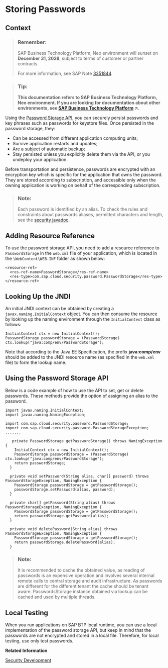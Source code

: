 <!-- loio244dbc262b5c4d37a42cfd7405e4719e -->

# Storing Passwords



## Context

> ### Remember:  
> SAP Business Technology Platform, Neo environment will sunset on **December 31, 2028**, subject to terms of customer or partner contracts.
> 
> For more information, see SAP Note [3351844](https://me.sap.com/notes/3351844).

> ### Tip:  
> **This documentation refers to SAP Business Technology Platform, Neo environment. If you are looking for documentation about other environments, see [SAP Business Technology Platform](https://help.sap.com/viewer/65de2977205c403bbc107264b8eccf4b/Cloud/en-US/6a2c1ab5a31b4ed9a2ce17a5329e1dd8.html "SAP Business Technology Platform (SAP BTP) is an integrated offering comprised of the following technology portfolios: application development; process automation; integration; data, analytics, and enterprise planning; artificial intelligence. The platform offers users the ability to turn data into business value, compose end-to-end business processes, connect entire IT landscapes, and personalize, build and extend SAP applications. This reduces the overall total cost of ownership maintaining SAP landscapes and third-party software across end-to-end business processes.") :arrow_upper_right:.**

Using the [Password Storage API](https://api.sap.com/api/SCP_PasswordStorage/resource), you can securely persist passwords and key phrases such as passwords for keystore files. Once persisted in the password storage, they:

-   Can be accessed from different application computing units;
-   Survive application restarts and updates;
-   Are a subject of automatic backup;
-   Stay persisted unless you explicitly delete them via the API, or you undeploy your application.

Before transportation and persistence, passwords are encrypted with an encryption key which is specific for the application that owns the password. They are stored according to subscription, and accessible only when the owning application is working on behalf of the corresponding subscription.

> ### Note:  
> Each password is identified by an alias. To check the rules and constraints about passwords aliases, permitted characters and length, see the [security javadoc](https://help.hana.ondemand.com/javadoc/index.html).

<a name="concept_x5n_gpw_gn"/>

<!-- concept\_x5n\_gpw\_gn -->

## Adding Resource Reference

To use the password storage API, you need to add a resource reference to `PasswordStorage` in the `web.xml` file of your application, which is located in the `\WebContent\WEB-INF` folder as shown below:

```
<resource-ref>
  <res-ref-name>PasswordStorage</res-ref-name>
  <res-type>com.sap.cloud.security.password.PasswordStorage</res-type>
</resource-ref>
```

<a name="concept_kvt_qpw_gn"/>

<!-- concept\_kvt\_qpw\_gn -->

## Looking Up the JNDI

An initial JNDI context can be obtained by creating a `javax.naming.InitialContext` object. You can then consume the resource by looking up the naming environment through the `InitialContext` class as follows:

```
InitialContext ctx = new InitialContext();
PasswordStorage passwordStorage = (PasswordStorage) ctx.lookup("java:comp/env/PasswordStorage");
```

Note that according to the Java EE Specification, the prefix **java:comp/env** should be added to the JNDI resource name \(as specified in the `web.xml` file\) to form the lookup name.

<a name="concept_cyc_dqw_gn"/>

<!-- concept\_cyc\_dqw\_gn -->

## Using the Password Storage API

Below is a code example of how to use the API to set, get or delete passwords. These methods provide the option of assigning an alias to the password.

```
import javax.naming.InitialContext;
import javax.naming.NamingException;
 
import com.sap.cloud.security.password.PasswordStorage;
import com.sap.cloud.security.password.PasswordStorageException;
.......
 
   private PasswordStorage getPasswordStorage() throws NamingException {
    InitialContext ctx = new InitialContext();
    PasswordStorage passwordStorage = (PasswordStorage) ctx.lookup("java:comp/env/PasswordStorage");
    return passwordStorage;
  }
 
  private void setPassword(String alias, char[] password) throws PasswordStorageException, NamingException {
    PasswordStorage passwordStorage = getPasswordStorage();
    passwordStorage.setPassword(alias, password);
  }
 
  private char[] getPassword(String alias) throws PasswordStorageException, NamingException {
    PasswordStorage passwordStorage = getPasswordStorage();
    return passwordStorage.getPassword(alias);
  }
 
  private void deletePassword(String alias) throws PasswordStorageException, NamingException {
    PasswordStorage passwordStorage = getPasswordStorage();
    return passwordStorage.deletePassword(alias);
  }
```

> ### Note:  
> It is recommended to cache the obtained value, as reading of passwords is an expensive operation and involves several internal remote calls to central storage and audit infrastructure. As passwords are different for the different tenant the cache should be tenant aware. PasswordsStorage instance obtained via lookup can be cached and used by multiple threads.

<a name="concept_u3b_xxd_hn"/>

<!-- concept\_u3b\_xxd\_hn -->

## Local Testing

When you run applications on SAP BTP local runtime, you can use a local implementation of the password storage API, but keep in mind that the passwords are not encrypted and stored in a local file. Therefore, for local testing, use only test passwords.

**Related Information**  


[Security Development](security-development-6fafbaa.md "This section describes how you can implement security in your applications.")

